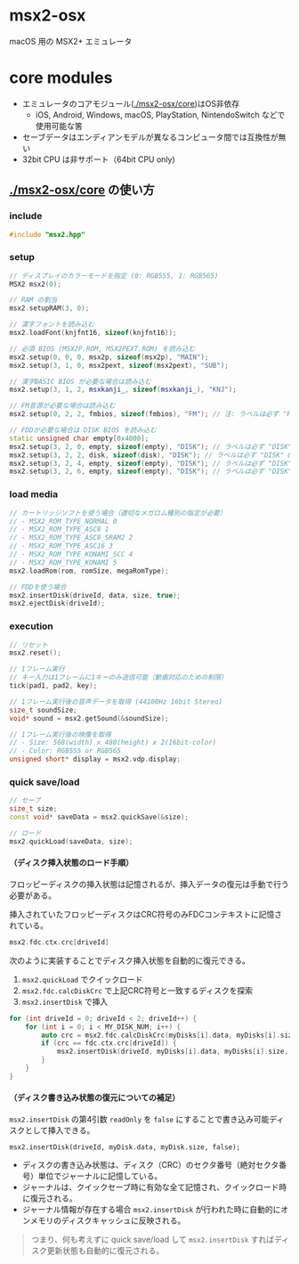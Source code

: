 # msx2-osx

macOS 用の MSX2+ エミュレータ

# core modules

- エミュレータのコアモジュール([./msx2-osx/core](./msx2-osx/core))はOS非依存
  - iOS, Android, Windows, macOS, PlayStation, NintendoSwitch などで使用可能な筈
- セーブデータはエンディアンモデルが異なるコンピュータ間では互換性が無い
- 32bit CPU は非サポート（64bit CPU only)

## [./msx2-osx/core](./msx2-osx/core) の使い方


### include


```c++
#include "msx2.hpp"
```

### setup

```c++
// ディスプレイのカラーモードを指定 (0: RGB555, 1: RGB565)
MSX2 msx2(0);      

// RAM の割当
msx2.setupRAM(3, 0);

// 漢字フォントを読み込む
msx2.loadFont(knjfnt16, sizeof(knjfnt16));

// 必須 BIOS (MSX2P.ROM, MSX2PEXT.ROM) を読み込む
msx2.setup(0, 0, 0, msx2p, sizeof(msx2p), "MAIN");
msx2.setup(3, 1, 0, msx2pext, sizeof(msx2pext), "SUB");

// 漢字BASIC BIOS が必要な場合は読み込む
msx2.setup(3, 1, 2, msxkanji_, sizeof(msxkanji_), "KNJ");

// FM音源が必要な場合は読み込む
msx2.setup(0, 2, 2, fmbios, sizeof(fmbios), "FM"); // 注: ラベルは必ず "FM" にする

// FDDが必要な場合は DISK BIOS を読み込む
static unsigned char empty[0x4000];
msx2.setup(3, 2, 0, empty, sizeof(empty), "DISK"); // ラベルは必ず "DISK" & 空バッファを指定
msx2.setup(3, 2, 2, disk, sizeof(disk), "DISK"); // ラベルは必ず "DISK" & BIOSを指定
msx2.setup(3, 2, 4, empty, sizeof(empty), "DISK"); // ラベルは必ず "DISK" & 空バッファを指定
msx2.setup(3, 2, 6, empty, sizeof(empty), "DISK"); // ラベルは必ず "DISK" & 空バッファを指定
```

### load media

```c++
// カートリッジソフトを使う場合（適切なメガロム種別の指定が必要）
// - MSX2_ROM_TYPE_NORMAL 0
// - MSX2_ROM_TYPE_ASC8 1
// - MSX2_ROM_TYPE_ASC8_SRAM2 2
// - MSX2_ROM_TYPE_ASC16 3
// - MSX2_ROM_TYPE_KONAMI_SCC 4
// - MSX2_ROM_TYPE_KONAMI 5
msx2.loadRom(rom, romSize, megaRomType);

// FDDを使う場合
msx2.insertDisk(driveId, data, size, true);
msx2.ejectDisk(driveId);
```

### execution

```c++
// リセット
msx2.reset();

// 1フレーム実行
// キー入力は1フレームに1キーのみ送信可能（動画対応のための制限）
tick(pad1, pad2, key);

// 1フレーム実行後の音声データを取得 (44100Hz 16bit Stereo)
size_t soundSize;
void* sound = msx2.getSound(&soundSize);

// 1フレーム実行後の映像を取得
// - Size: 568(width) x 480(height) x 2(16bit-color)
// - Color: RGB555 or RGB565
unsigned short* display = msx2.vdp.display;
```

### quick save/load

```c++
// セーブ
size_t size;
const void* saveData = msx2.quickSave(&size);

// ロード
msx2.quickLoad(saveData, size);
```

#### （ディスク挿入状態のロード手順）

フロッピーディスクの挿入状態は記憶されるが、挿入データの復元は手動で行う必要がある。

挿入されていたフロッピーディスクはCRC符号のみFDCコンテキストに記憶されている。

```c++
msx2.fdc.ctx.crc[driveId]
```

次のように実装することでディスク挿入状態を自動的に復元できる。

1. `msx2.quickLoad` でクイックロード
2. `msx2.fdc.calcDiskCrc` で上記CRC符号と一致するディスクを探索
3. `msx2.insertDisk` で挿入

```c++
for (int driveId = 0; driveId < 2; driveId++) {
    for (int i = 0; i < MY_DISK_NUM; i++) {
        auto crc = msx2.fdc.calcDiskCrc(myDisks[i].data, myDisks[i].size);
        if (crc == fdc.ctx.crc[driveId]) {
            msx2.insertDisk(driveId, myDisks[i].data, myDisks[i].size, true);
        }
    }
}
```

#### （ディスク書き込み状態の復元についての補足）

`msx2.insertDisk` の第4引数 `readOnly` を `false` にすることで書き込み可能ディスクとして挿入できる。

```
msx2.insertDisk(driveId, myDisk.data, myDisk.size, false);
```

- ディスクの書き込み状態は、ディスク（CRC）のセクタ番号（絶対セクタ番号）単位でジャーナルに記憶している。
- ジャーナルは、クイックセーブ時に有効な全て記憶され、クイックロード時に復元される。
- ジャーナル情報が存在する場合 `msx2.insertDisk` が行われた時に自動的にオンメモリのディスクキャッシュに反映される。

> つまり、何も考えずに quick save/load して `msx2.insertDisk` すればディスク更新状態も自動的に復元される。 
